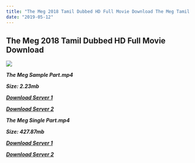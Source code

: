 ```yaml
---
title: "The Meg 2018 Tamil Dubbed HD Full Movie Download The Meg Tamil Dubbed HD Movie Download"
date: "2019-05-12"
---
```


## The Meg 2018 Tamil Dubbed HD Full Movie Download 

![](https://images.moviebuff.com/741e706d-5f2b-4705-9b5e-6f5d0c324169?w=1000)

**_The Meg Sample Part.mp4_**

**_Size: 2.23mb_**

**_[Download Server 1](http://p1.wetransfer.vip/files/Tamil{3e481fa13b96e298813a968d76478a0dd6887383e8276579d75a86ec60557583}20Dubbed{3e481fa13b96e298813a968d76478a0dd6887383e8276579d75a86ec60557583}20Movies/Tamil{3e481fa13b96e298813a968d76478a0dd6887383e8276579d75a86ec60557583}202018{3e481fa13b96e298813a968d76478a0dd6887383e8276579d75a86ec60557583}20Dubbed{3e481fa13b96e298813a968d76478a0dd6887383e8276579d75a86ec60557583}20Movies/The{3e481fa13b96e298813a968d76478a0dd6887383e8276579d75a86ec60557583}20Meg{3e481fa13b96e298813a968d76478a0dd6887383e8276579d75a86ec60557583}20(2018)/The{3e481fa13b96e298813a968d76478a0dd6887383e8276579d75a86ec60557583}20Meg{3e481fa13b96e298813a968d76478a0dd6887383e8276579d75a86ec60557583}20(2018){3e481fa13b96e298813a968d76478a0dd6887383e8276579d75a86ec60557583}20BDRip/The{3e481fa13b96e298813a968d76478a0dd6887383e8276579d75a86ec60557583}20Meg{3e481fa13b96e298813a968d76478a0dd6887383e8276579d75a86ec60557583}20(2018){3e481fa13b96e298813a968d76478a0dd6887383e8276579d75a86ec60557583}20Sample{3e481fa13b96e298813a968d76478a0dd6887383e8276579d75a86ec60557583}20(640x360).mp4)_**

**_[Download Server 2](http://p1.wetransfer.vip/files/Tamil{3e481fa13b96e298813a968d76478a0dd6887383e8276579d75a86ec60557583}20Dubbed{3e481fa13b96e298813a968d76478a0dd6887383e8276579d75a86ec60557583}20Movies/Tamil{3e481fa13b96e298813a968d76478a0dd6887383e8276579d75a86ec60557583}202018{3e481fa13b96e298813a968d76478a0dd6887383e8276579d75a86ec60557583}20Dubbed{3e481fa13b96e298813a968d76478a0dd6887383e8276579d75a86ec60557583}20Movies/The{3e481fa13b96e298813a968d76478a0dd6887383e8276579d75a86ec60557583}20Meg{3e481fa13b96e298813a968d76478a0dd6887383e8276579d75a86ec60557583}20(2018)/The{3e481fa13b96e298813a968d76478a0dd6887383e8276579d75a86ec60557583}20Meg{3e481fa13b96e298813a968d76478a0dd6887383e8276579d75a86ec60557583}20(2018){3e481fa13b96e298813a968d76478a0dd6887383e8276579d75a86ec60557583}20BDRip/The{3e481fa13b96e298813a968d76478a0dd6887383e8276579d75a86ec60557583}20Meg{3e481fa13b96e298813a968d76478a0dd6887383e8276579d75a86ec60557583}20(2018){3e481fa13b96e298813a968d76478a0dd6887383e8276579d75a86ec60557583}20Sample{3e481fa13b96e298813a968d76478a0dd6887383e8276579d75a86ec60557583}20(640x360).mp4)_**

**_The Meg Single Part.mp4_**

**_Size: 427.87mb_**

**_[Download Server 1](http://p1.wetransfer.vip/files/Tamil{3e481fa13b96e298813a968d76478a0dd6887383e8276579d75a86ec60557583}20Dubbed{3e481fa13b96e298813a968d76478a0dd6887383e8276579d75a86ec60557583}20Movies/Tamil{3e481fa13b96e298813a968d76478a0dd6887383e8276579d75a86ec60557583}202018{3e481fa13b96e298813a968d76478a0dd6887383e8276579d75a86ec60557583}20Dubbed{3e481fa13b96e298813a968d76478a0dd6887383e8276579d75a86ec60557583}20Movies/The{3e481fa13b96e298813a968d76478a0dd6887383e8276579d75a86ec60557583}20Meg{3e481fa13b96e298813a968d76478a0dd6887383e8276579d75a86ec60557583}20(2018)/The{3e481fa13b96e298813a968d76478a0dd6887383e8276579d75a86ec60557583}20Meg{3e481fa13b96e298813a968d76478a0dd6887383e8276579d75a86ec60557583}20(2018){3e481fa13b96e298813a968d76478a0dd6887383e8276579d75a86ec60557583}20BDRip/The{3e481fa13b96e298813a968d76478a0dd6887383e8276579d75a86ec60557583}20Meg{3e481fa13b96e298813a968d76478a0dd6887383e8276579d75a86ec60557583}20(2018){3e481fa13b96e298813a968d76478a0dd6887383e8276579d75a86ec60557583}20Single{3e481fa13b96e298813a968d76478a0dd6887383e8276579d75a86ec60557583}20Part{3e481fa13b96e298813a968d76478a0dd6887383e8276579d75a86ec60557583}20(640x360).mp4)_**

**_[Download Server 2](http://p1.wetransfer.vip/files/Tamil{3e481fa13b96e298813a968d76478a0dd6887383e8276579d75a86ec60557583}20Dubbed{3e481fa13b96e298813a968d76478a0dd6887383e8276579d75a86ec60557583}20Movies/Tamil{3e481fa13b96e298813a968d76478a0dd6887383e8276579d75a86ec60557583}202018{3e481fa13b96e298813a968d76478a0dd6887383e8276579d75a86ec60557583}20Dubbed{3e481fa13b96e298813a968d76478a0dd6887383e8276579d75a86ec60557583}20Movies/The{3e481fa13b96e298813a968d76478a0dd6887383e8276579d75a86ec60557583}20Meg{3e481fa13b96e298813a968d76478a0dd6887383e8276579d75a86ec60557583}20(2018)/The{3e481fa13b96e298813a968d76478a0dd6887383e8276579d75a86ec60557583}20Meg{3e481fa13b96e298813a968d76478a0dd6887383e8276579d75a86ec60557583}20(2018){3e481fa13b96e298813a968d76478a0dd6887383e8276579d75a86ec60557583}20BDRip/The{3e481fa13b96e298813a968d76478a0dd6887383e8276579d75a86ec60557583}20Meg{3e481fa13b96e298813a968d76478a0dd6887383e8276579d75a86ec60557583}20(2018){3e481fa13b96e298813a968d76478a0dd6887383e8276579d75a86ec60557583}20Single{3e481fa13b96e298813a968d76478a0dd6887383e8276579d75a86ec60557583}20Part{3e481fa13b96e298813a968d76478a0dd6887383e8276579d75a86ec60557583}20(640x360).mp4)_**

